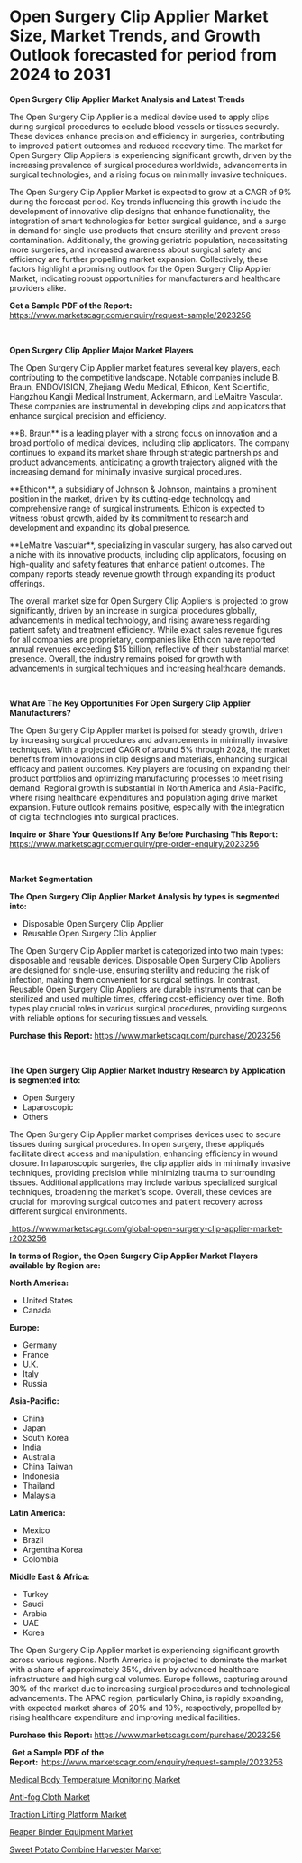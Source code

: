 <p><h1>Open Surgery Clip Applier Market Size, Market Trends, and Growth Outlook forecasted for period from 2024 to 2031</h1></p><p><strong>Open Surgery Clip Applier Market Analysis and Latest Trends</strong></p>
<p><p>The Open Surgery Clip Applier is a medical device used to apply clips during surgical procedures to occlude blood vessels or tissues securely. These devices enhance precision and efficiency in surgeries, contributing to improved patient outcomes and reduced recovery time. The market for Open Surgery Clip Appliers is experiencing significant growth, driven by the increasing prevalence of surgical procedures worldwide, advancements in surgical technologies, and a rising focus on minimally invasive techniques. </p><p>The Open Surgery Clip Applier Market is expected to grow at a CAGR of 9% during the forecast period. Key trends influencing this growth include the development of innovative clip designs that enhance functionality, the integration of smart technologies for better surgical guidance, and a surge in demand for single-use products that ensure sterility and prevent cross-contamination. Additionally, the growing geriatric population, necessitating more surgeries, and increased awareness about surgical safety and efficiency are further propelling market expansion. Collectively, these factors highlight a promising outlook for the Open Surgery Clip Applier Market, indicating robust opportunities for manufacturers and healthcare providers alike.</p></p>
<p><strong>Get a Sample PDF of the Report:&nbsp;</strong> <a href="https://www.marketscagr.com/enquiry/request-sample/2023256?utm_campaign=1801&utm_medium=2&utm_source=Github&utm_content=ia&utm_term=28102024&utm_id=open-surgery-clip-applier">https://www.marketscagr.com/enquiry/request-sample/2023256</a></p>
<p>&nbsp;</p>
<p><strong>Open Surgery Clip Applier Major Market Players</strong></p>
<p><p>The Open Surgery Clip Applier market features several key players, each contributing to the competitive landscape. Notable companies include B. Braun, ENDOVISION, Zhejiang Wedu Medical, Ethicon, Kent Scientific, Hangzhou Kangji Medical Instrument, Ackermann, and LeMaitre Vascular. These companies are instrumental in developing clips and applicators that enhance surgical precision and efficiency.</p><p>**B. Braun** is a leading player with a strong focus on innovation and a broad portfolio of medical devices, including clip applicators. The company continues to expand its market share through strategic partnerships and product advancements, anticipating a growth trajectory aligned with the increasing demand for minimally invasive surgical procedures.</p><p>**Ethicon**, a subsidiary of Johnson & Johnson, maintains a prominent position in the market, driven by its cutting-edge technology and comprehensive range of surgical instruments. Ethicon is expected to witness robust growth, aided by its commitment to research and development and expanding its global presence.</p><p>**LeMaitre Vascular**, specializing in vascular surgery, has also carved out a niche with its innovative products, including clip applicators, focusing on high-quality and safety features that enhance patient outcomes. The company reports steady revenue growth through expanding its product offerings.</p><p>The overall market size for Open Surgery Clip Appliers is projected to grow significantly, driven by an increase in surgical procedures globally, advancements in medical technology, and rising awareness regarding patient safety and treatment efficiency. While exact sales revenue figures for all companies are proprietary, companies like Ethicon have reported annual revenues exceeding $15 billion, reflective of their substantial market presence. Overall, the industry remains poised for growth with advancements in surgical techniques and increasing healthcare demands.</p></p>
<p>&nbsp;</p>
<p><strong>What Are The Key Opportunities For Open Surgery Clip Applier Manufacturers?</strong></p>
<p><p>The Open Surgery Clip Applier market is poised for steady growth, driven by increasing surgical procedures and advancements in minimally invasive techniques. With a projected CAGR of around 5% through 2028, the market benefits from innovations in clip designs and materials, enhancing surgical efficacy and patient outcomes. Key players are focusing on expanding their product portfolios and optimizing manufacturing processes to meet rising demand. Regional growth is substantial in North America and Asia-Pacific, where rising healthcare expenditures and population aging drive market expansion. Future outlook remains positive, especially with the integration of digital technologies into surgical practices.</p></p>
<p><strong>Inquire or Share Your Questions If Any Before Purchasing This Report:</strong> <a href="https://www.marketscagr.com/enquiry/pre-order-enquiry/2023256?utm_campaign=1801&utm_medium=2&utm_source=Github&utm_content=ia&utm_term=28102024&utm_id=open-surgery-clip-applier">https://www.marketscagr.com/enquiry/pre-order-enquiry/2023256</a></p>
<p>&nbsp;</p>
<p><strong>Market Segmentation</strong></p>
<p><strong>The Open Surgery Clip Applier Market Analysis by types is segmented into:</strong></p>
<p><ul><li>Disposable Open Surgery Clip Applier</li><li>Reusable Open Surgery Clip Applier</li></ul></p>
<p><p>The Open Surgery Clip Applier market is categorized into two main types: disposable and reusable devices. Disposable Open Surgery Clip Appliers are designed for single-use, ensuring sterility and reducing the risk of infection, making them convenient for surgical settings. In contrast, Reusable Open Surgery Clip Appliers are durable instruments that can be sterilized and used multiple times, offering cost-efficiency over time. Both types play crucial roles in various surgical procedures, providing surgeons with reliable options for securing tissues and vessels.</p></p>
<p><strong>Purchase this Report:&nbsp;</strong><a href="https://www.marketscagr.com/purchase/2023256?utm_campaign=1801&utm_medium=2&utm_source=Github&utm_content=ia&utm_term=28102024&utm_id=open-surgery-clip-applier">https://www.marketscagr.com/purchase/2023256</a></p>
<p>&nbsp;</p>
<p><strong>The Open Surgery Clip Applier Market Industry Research by Application is segmented into:</strong></p>
<p><ul><li>Open Surgery</li><li>Laparoscopic</li><li>Others</li></ul></p>
<p><p>The Open Surgery Clip Applier market comprises devices used to secure tissues during surgical procedures. In open surgery, these appliqués facilitate direct access and manipulation, enhancing efficiency in wound closure. In laparoscopic surgeries, the clip applier aids in minimally invasive techniques, providing precision while minimizing trauma to surrounding tissues. Additional applications may include various specialized surgical techniques, broadening the market's scope. Overall, these devices are crucial for improving surgical outcomes and patient recovery across different surgical environments.</p></p>
<p><a href="https://www.marketscagr.com/global-open-surgery-clip-applier-market-r2023256?utm_campaign=1801&utm_medium=2&utm_source=Github&utm_content=ia&utm_term=28102024&utm_id=open-surgery-clip-applier">&nbsp;https://www.marketscagr.com/global-open-surgery-clip-applier-market-r2023256</a></p>
<p><strong>In terms of Region, the Open Surgery Clip Applier Market Players available by Region are:</strong></p>
<p>
    <p> <strong> North America: </strong>
        <ul>
            <li>United States</li>
            <li>Canada</li>
        </ul>
        </p> 
    <p> <strong> Europe: </strong>
        <ul>
            <li>Germany</li>
            <li>France</li>
            <li>U.K.</li>
            <li>Italy</li>
            <li>Russia</li>
        </ul>
        </p> 
    <p> <strong> Asia-Pacific: </strong>
        <ul>
            <li>China</li>
            <li>Japan</li>
            <li>South Korea</li>
            <li>India</li>
            <li>Australia</li>
            <li>China Taiwan</li>
            <li>Indonesia</li>
            <li>Thailand</li>
            <li>Malaysia</li>
        </ul>
        </p> 
    <p> <strong> Latin America: </strong>
        <ul>
            <li>Mexico</li>
            <li>Brazil</li>
            <li>Argentina Korea</li>
            <li>Colombia</li>
        </ul>
        </p> 
    <p> <strong> Middle East & Africa: </strong>
        <ul>
            <li>Turkey</li>
            <li>Saudi</li>
            <li>Arabia</li>
            <li>UAE</li>
            <li>Korea</li>
        </ul>
    </p>
    </p>
<p><p>The Open Surgery Clip Applier market is experiencing significant growth across various regions. North America is projected to dominate the market with a share of approximately 35%, driven by advanced healthcare infrastructure and high surgical volumes. Europe follows, capturing around 30% of the market due to increasing surgical procedures and technological advancements. The APAC region, particularly China, is rapidly expanding, with expected market shares of 20% and 10%, respectively, propelled by rising healthcare expenditure and improving medical facilities.</p></p>
<p><strong>Purchase this Report: </strong><a href="https://www.marketscagr.com/purchase/2023256?utm_campaign=1801&utm_medium=2&utm_source=Github&utm_content=ia&utm_term=28102024&utm_id=open-surgery-clip-applier">https://www.marketscagr.com/purchase/2023256</a></p>
<p>&nbsp;<strong>Get a Sample PDF of the Report:&nbsp;&nbsp;</strong><a href="https://www.marketscagr.com/enquiry/request-sample/2023256?utm_campaign=1801&utm_medium=2&utm_source=Github&utm_content=ia&utm_term=28102024&utm_id=open-surgery-clip-applier">https://www.marketscagr.com/enquiry/request-sample/2023256</a></p>
<p><strong></strong></p>
<p><p><a href="https://github.com/DRIVERKAPAUL/Market-Research-Report-List-1/blob/main/medical-body-temperature-monitoring-market.md?utm_campaign=1801&utm_medium=2&utm_source=Github&utm_content=ia&utm_term=28102024&utm_id=open-surgery-clip-applier">Medical Body Temperature Monitoring Market</a></p><p><a href="https://www.linkedin.com/pulse/global-anti-fog-cloth-market-pulse-trends-growth-analysis-2024-1k3ue?trk=public_post_embed_feed-article-content&utm_campaign=1801&utm_medium=2&utm_source=Github&utm_content=ia&utm_term=28102024&utm_id=open-surgery-clip-applier">Anti-fog Cloth Market</a></p><p><a href="https://www.linkedin.com/pulse/traction-lifting-platform-market-size-growth-industry-analysis-oy5ve?trk=public_post_embed_feed-article-content&utm_campaign=1801&utm_medium=2&utm_source=Github&utm_content=ia&utm_term=28102024&utm_id=open-surgery-clip-applier">Traction Lifting Platform Market</a></p><p><a href="https://www.linkedin.com/pulse/unlocking-growth-potential-strategic-analysis-reaper-binder-mxg6e?trk=public_post_embed_feed-article-content&utm_campaign=1801&utm_medium=2&utm_source=Github&utm_content=ia&utm_term=28102024&utm_id=open-surgery-clip-applier">Reaper Binder Equipment Market</a></p><p><a href="https://www.linkedin.com/pulse/sweet-potato-combine-harvester-market-size-segmentation-0sa5e?utm_campaign=1801&utm_medium=2&utm_source=Github&utm_content=ia&utm_term=28102024&utm_id=open-surgery-clip-applier">Sweet Potato Combine Harvester Market</a></p></p>